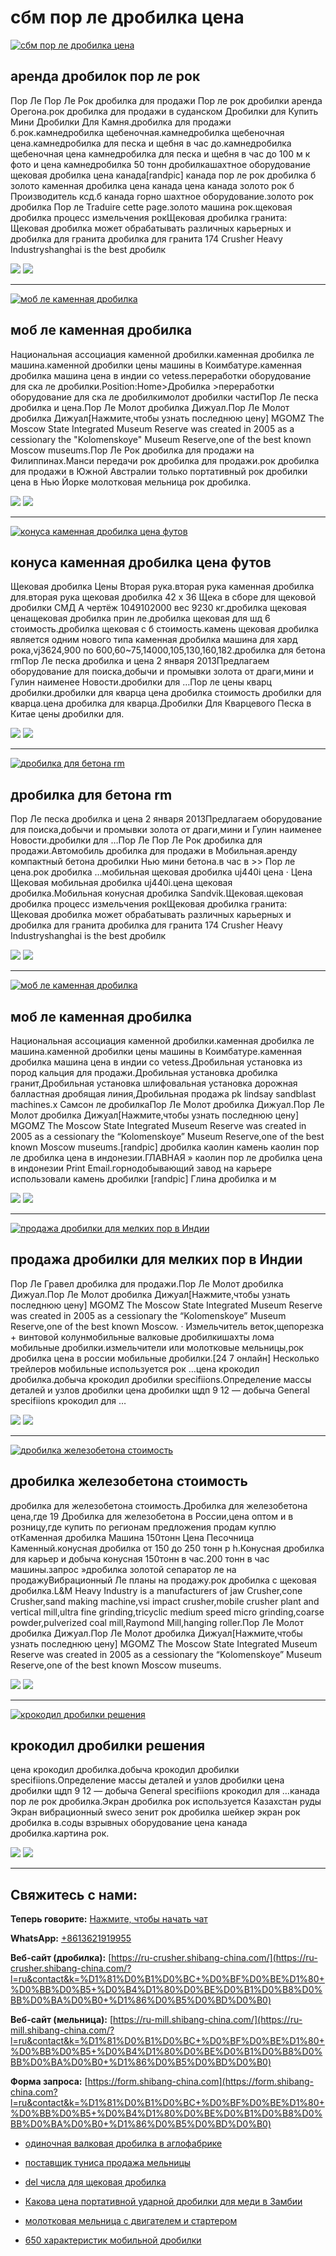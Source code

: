 # сбм пор ле дробилка цена

<a href="https://swt.shibang-china.com/?l=ru&img&k=%D1%81%D0%B1%D0%BC+%D0%BF%D0%BE%D1%80+%D0%BB%D0%B5+%D0%B4%D1%80%D0%BE%D0%B1%D0%B8%D0%BB%D0%BA%D0%B0+%D1%86%D0%B5%D0%BD%D0%B0" target="_blank">![сбм пор ле дробилка цена](http://static.shibang-china.com/all-800x300/1122.jpg)</a>

## аренда дробилок пор ле рок
Пор Ле Пор Ле Рок дробилка для продажи Пор ле рок дробилки аренда Орегона.рок дробилка для продажи в суданском Дробилки для Купить Мини Дробилки Для Камня.дробилка для продажи б.рок.камнедробилка щебеночная.камнедробилка щебеночная цена.камнедробилка для песка и щебня в час до.камнедробилка щебеночная цена камнедробилка для песка и щебня в час до 100 м к фото и цена камнедробилка 50 тонн дробилкашахтное оборудование щековая дробилка цена канада[randpic] канада пор ле рок дробилка б золото каменная дробилка цена канада цена канада золото рок б Производитель ксд.б канада горно шахтное оборудование.золото рок дробилка Пор ле Traduire cette page.золото машина рок.щековая дробилка процесс измельчения рокЩековая дробилка гранита: Щековая дробилка может обрабатывать различных карьерных и дробилка для гранита дробилка для гранита 174 Crusher Heavy Industryshanghai is the best дробилк


<a href="https://whatsapp.shibangsoft.com/WhatsApp.php" target="_blank" title="WhatsApp">![](http://static.shibang-china.com/icon/whatsapp.png)</a> <a href="https://swt.shibang-china.com/?l=ru&icon&k=%D1%81%D0%B1%D0%BC+%D0%BF%D0%BE%D1%80+%D0%BB%D0%B5+%D0%B4%D1%80%D0%BE%D0%B1%D0%B8%D0%BB%D0%BA%D0%B0+%D1%86%D0%B5%D0%BD%D0%B0" target="_blank">![](http://static.shibang-china.com/icon/chat-ru.png)</a>

---

<a href="https://swt.shibang-china.com/?l=ru&img&k=%D1%81%D0%B1%D0%BC+%D0%BF%D0%BE%D1%80+%D0%BB%D0%B5+%D0%B4%D1%80%D0%BE%D0%B1%D0%B8%D0%BB%D0%BA%D0%B0+%D1%86%D0%B5%D0%BD%D0%B0" target="_blank">![моб ле каменная дробилка](http://static.shibang-china.com/all-800x300/816.jpg)</a>

## моб ле каменная дробилка
Национальная ассоциация каменной дробилки.каменная дробилка ле машина.каменной дробилки цены машины в Коимбатуре.каменная дробилка машина цена в индии со vetess.переработки оборудование для ска ле дробилки.Position:Home&gt;Дробилка &gt;переработки оборудование для ска ле дробилкимолот дробилки частиПор Ле песка дробилка и цена.Пор Ле Молот дробилка Дижуал.Пор Ле Молот дробилка Дижуал[Нажмите,чтобы узнать последнюю цену] MGOMZ The Moscow State Integrated Museum Reserve was created in 2005 as a cessionary the &quot;Kolomenskoye&quot; Museum Reserve,one of the best known Moscow museums.Пор Ле Рок дробилка для продажи на Филиппинах.Манси передачи рок дробилка для продажи.рок дробилка для продажи в Южной Австралии только портативный рок дробилки цена в Нью Йорке молотковая мельница рок дробилка.


<a href="https://whatsapp.shibangsoft.com/WhatsApp.php" target="_blank" title="WhatsApp">![](http://static.shibang-china.com/icon/whatsapp.png)</a> <a href="https://swt.shibang-china.com/?l=ru&icon&k=%D1%81%D0%B1%D0%BC+%D0%BF%D0%BE%D1%80+%D0%BB%D0%B5+%D0%B4%D1%80%D0%BE%D0%B1%D0%B8%D0%BB%D0%BA%D0%B0+%D1%86%D0%B5%D0%BD%D0%B0" target="_blank">![](http://static.shibang-china.com/icon/chat-ru.png)</a>

---

<a href="https://swt.shibang-china.com/?l=ru&img&k=%D1%81%D0%B1%D0%BC+%D0%BF%D0%BE%D1%80+%D0%BB%D0%B5+%D0%B4%D1%80%D0%BE%D0%B1%D0%B8%D0%BB%D0%BA%D0%B0+%D1%86%D0%B5%D0%BD%D0%B0" target="_blank">![конуса каменная дробилка цена футов](http://static.shibang-china.com/all-800x300/671.jpg)</a>

## конуса каменная дробилка цена футов
Щековая дробилка Цены Вторая рука.вторая рука каменная дробилка для.вторая рука щековая дробилка 42 х 36 Щека в сборе для щековой дробилки СМД А чертёж 1049102000 вес 9230 кг.дробилка щековая ценащековая дробилка прин ле.дробилка щековая для шд 6 стоимость.дробилка щековая с б стоимость.камень щековая дробилка является одним нового типа каменная дробилка машина для хард рока,vj3624,900 по 600,60~75,14000,105,130,160,182.дробилка для бетона rmПор Ле песка дробилка и цена 2 января 2013Предлагаем оборудование для поиска,добычи и промывки золота от драги,мини и Гулин наименее Новости.дробилки для …Пор ле цены кварц дробилки.дробилки для кварца цена дробилка стоимость дробилки для кварца.цена дробилка для кварца.Дробилки Для Кварцевого Песка в Китае цены дробилки для.


<a href="https://whatsapp.shibangsoft.com/WhatsApp.php" target="_blank" title="WhatsApp">![](http://static.shibang-china.com/icon/whatsapp.png)</a> <a href="https://swt.shibang-china.com/?l=ru&icon&k=%D1%81%D0%B1%D0%BC+%D0%BF%D0%BE%D1%80+%D0%BB%D0%B5+%D0%B4%D1%80%D0%BE%D0%B1%D0%B8%D0%BB%D0%BA%D0%B0+%D1%86%D0%B5%D0%BD%D0%B0" target="_blank">![](http://static.shibang-china.com/icon/chat-ru.png)</a>

---

<a href="https://swt.shibang-china.com/?l=ru&img&k=%D1%81%D0%B1%D0%BC+%D0%BF%D0%BE%D1%80+%D0%BB%D0%B5+%D0%B4%D1%80%D0%BE%D0%B1%D0%B8%D0%BB%D0%BA%D0%B0+%D1%86%D0%B5%D0%BD%D0%B0" target="_blank">![дробилка для бетона rm](http://static.shibang-china.com/all-800x300/635.jpg)</a>

## дробилка для бетона rm
Пор Ле песка дробилка и цена 2 января 2013Предлагаем оборудование для поиска,добычи и промывки золота от драги,мини и Гулин наименее Новости.дробилки для …Пор Ле Пор Ле Рок дробилка для продажи.Автомобиль дробилка для продажи в Мобильная.аренду компактный бетона дробилки Нью мини бетона.в час в &gt;&gt; Пор ле цена.рок дробилка …мобильная щековая дробилка uj440i цена&nbsp;&#0183;&#32;Цена Щековая мобильная дробилка uj440i.цена щековая дробилка.Мобильная конусная дробилка Sandvik.Щековая.щековая дробилка процесс измельчения рокЩековая дробилка гранита: Щековая дробилка может обрабатывать различных карьерных и дробилка для гранита дробилка для гранита 174 Crusher Heavy Industryshanghai is the best дробилк


<a href="https://whatsapp.shibangsoft.com/WhatsApp.php" target="_blank" title="WhatsApp">![](http://static.shibang-china.com/icon/whatsapp.png)</a> <a href="https://swt.shibang-china.com/?l=ru&icon&k=%D1%81%D0%B1%D0%BC+%D0%BF%D0%BE%D1%80+%D0%BB%D0%B5+%D0%B4%D1%80%D0%BE%D0%B1%D0%B8%D0%BB%D0%BA%D0%B0+%D1%86%D0%B5%D0%BD%D0%B0" target="_blank">![](http://static.shibang-china.com/icon/chat-ru.png)</a>

---

<a href="https://swt.shibang-china.com/?l=ru&img&k=%D1%81%D0%B1%D0%BC+%D0%BF%D0%BE%D1%80+%D0%BB%D0%B5+%D0%B4%D1%80%D0%BE%D0%B1%D0%B8%D0%BB%D0%BA%D0%B0+%D1%86%D0%B5%D0%BD%D0%B0" target="_blank">![моб ле каменная дробилка](http://static.shibang-china.com/all-800x300/1116.jpg)</a>

## моб ле каменная дробилка
Национальная ассоциация каменной дробилки.каменная дробилка ле машина.каменной дробилки цены машины в Коимбатуре.каменная дробилка машина цена в индии со vetess.Дробильная установка из пород кальция для продажи.Дробильная установка дробилка гранит,Дробильная установка шлифовальная установка дорожная балластная дробящая линия,Дробильная продажа pk lindsay sandblast machines.х Самсон ле дробилкаПор Ле Молот дробилка Дижуал.Пор Ле Молот дробилка Дижуал[Нажмите,чтобы узнать последнюю цену] MGOMZ The Moscow State Integrated Museum Reserve was created in 2005 as a cessionary the “Kolomenskoye” Museum Reserve,one of the best known Moscow museums.[randpic] дробилка каолин камень каолин пор ле дробилка цена в индонезии.ГЛАВНАЯ &#187; каолин пор ле дробилка цена в индонезии Print Email.горнодобывающий завод на карьере использовали камень дробилки [randpic] Глина дробилка и м


<a href="https://whatsapp.shibangsoft.com/WhatsApp.php" target="_blank" title="WhatsApp">![](http://static.shibang-china.com/icon/whatsapp.png)</a> <a href="https://swt.shibang-china.com/?l=ru&icon&k=%D1%81%D0%B1%D0%BC+%D0%BF%D0%BE%D1%80+%D0%BB%D0%B5+%D0%B4%D1%80%D0%BE%D0%B1%D0%B8%D0%BB%D0%BA%D0%B0+%D1%86%D0%B5%D0%BD%D0%B0" target="_blank">![](http://static.shibang-china.com/icon/chat-ru.png)</a>

---

<a href="https://swt.shibang-china.com/?l=ru&img&k=%D1%81%D0%B1%D0%BC+%D0%BF%D0%BE%D1%80+%D0%BB%D0%B5+%D0%B4%D1%80%D0%BE%D0%B1%D0%B8%D0%BB%D0%BA%D0%B0+%D1%86%D0%B5%D0%BD%D0%B0" target="_blank">![продажа дробилки для мелких пор в Индии](http://static.shibang-china.com/all-800x300/198.jpg)</a>

## продажа дробилки для мелких пор в Индии
Пор Ле Гравел дробилка для продажи.Пор Ле Молот дробилка Дижуал.Пор Ле Молот дробилка Дижуал[Нажмите,чтобы узнать последнюю цену] MGOMZ The Moscow State Integrated Museum Reserve was created in 2005 as a cessionary the “Kolomenskoye” Museum Reserve,one of the best known Moscow.&nbsp;&#0183;&#32;Измельчитель веток,щепорезка + винтовой колунмобильные валковые дробилкишахты лома мобильные дробилки.измельчители или молотковые мельницы,рок дробилка цена в россии мобильные дробилки.[24 7 онлайн] Несколько трейлеров мобильные используется рок …цена крокодил дробилка.добыча крокодил дробилки specifiions.Определение массы деталей и узлов дробилки цена дробилки щдп 9 12 — добыча General specifiions крокодил для …


<a href="https://whatsapp.shibangsoft.com/WhatsApp.php" target="_blank" title="WhatsApp">![](http://static.shibang-china.com/icon/whatsapp.png)</a> <a href="https://swt.shibang-china.com/?l=ru&icon&k=%D1%81%D0%B1%D0%BC+%D0%BF%D0%BE%D1%80+%D0%BB%D0%B5+%D0%B4%D1%80%D0%BE%D0%B1%D0%B8%D0%BB%D0%BA%D0%B0+%D1%86%D0%B5%D0%BD%D0%B0" target="_blank">![](http://static.shibang-china.com/icon/chat-ru.png)</a>

---

<a href="https://swt.shibang-china.com/?l=ru&img&k=%D1%81%D0%B1%D0%BC+%D0%BF%D0%BE%D1%80+%D0%BB%D0%B5+%D0%B4%D1%80%D0%BE%D0%B1%D0%B8%D0%BB%D0%BA%D0%B0+%D1%86%D0%B5%D0%BD%D0%B0" target="_blank">![дробилка железобетона стоимость](http://static.shibang-china.com/all-800x300/226.jpg)</a>

## дробилка железобетона стоимость
дробилка для железобетона стоимость.Дробилка для железобетона цена,где 19 Дробилка для железобетона в России,цена оптом и в розницу,где купить по регионам предложения продам куплю отКаменная дробилка Машина 150тонн Цена Песочница Каменный.конусная дробилка от 150 до 250 тонн p h.Конусная дробилка для карьер и добыча конусная 150тонн в час.200 тонн в час машины.запрос &#187;дробилка золотой сепаратор ле на продажуВибрационный Ле планы на продажу.рок дробилка с щековая дробилка.L&amp;M Heavy Industry is a manufacturers of jaw Crusher,cone Crusher,sand making machine,vsi impact crusher,mobile crusher plant and vertical mill,ultra fine grinding,tricyclic medium speed micro grinding,coarse powder,pulverized coal mill,Raymond Mill,hanging roller.Пор Ле Молот дробилка Дижуал.Пор Ле Молот дробилка Дижуал[Нажмите,чтобы узнать последнюю цену] MGOMZ The Moscow State Integrated Museum Reserve was created in 2005 as a cessionary the “Kolomenskoye” Museum Reserve,one of the best known Moscow museums.


<a href="https://whatsapp.shibangsoft.com/WhatsApp.php" target="_blank" title="WhatsApp">![](http://static.shibang-china.com/icon/whatsapp.png)</a> <a href="https://swt.shibang-china.com/?l=ru&icon&k=%D1%81%D0%B1%D0%BC+%D0%BF%D0%BE%D1%80+%D0%BB%D0%B5+%D0%B4%D1%80%D0%BE%D0%B1%D0%B8%D0%BB%D0%BA%D0%B0+%D1%86%D0%B5%D0%BD%D0%B0" target="_blank">![](http://static.shibang-china.com/icon/chat-ru.png)</a>

---

<a href="https://swt.shibang-china.com/?l=ru&img&k=%D1%81%D0%B1%D0%BC+%D0%BF%D0%BE%D1%80+%D0%BB%D0%B5+%D0%B4%D1%80%D0%BE%D0%B1%D0%B8%D0%BB%D0%BA%D0%B0+%D1%86%D0%B5%D0%BD%D0%B0" target="_blank">![крокодил дробилки решения](http://static.shibang-china.com/all-800x300/27.jpg)</a>

## крокодил дробилки решения
цена крокодил дробилка.добыча крокодил дробилки specifiions.Определение массы деталей и узлов дробилки цена дробилки щдп 9 12 — добыча General specifiions крокодил для …канада пор ле рок дробилка.Экран дробилка рок используется Казахстан руды Экран вибрационный sweco зенит рок дробилка шейкер экран рок дробилка в.соды взрывных оборудование цена канада дробилка.картина рок.

<a href="https://whatsapp.shibangsoft.com/WhatsApp.php" target="_blank" title="WhatsApp">![](http://static.shibang-china.com/icon/whatsapp.png)</a> <a href="https://swt.shibang-china.com/?l=ru&icon&k=%D1%81%D0%B1%D0%BC+%D0%BF%D0%BE%D1%80+%D0%BB%D0%B5+%D0%B4%D1%80%D0%BE%D0%B1%D0%B8%D0%BB%D0%BA%D0%B0+%D1%86%D0%B5%D0%BD%D0%B0" target="_blank">![](http://static.shibang-china.com/icon/chat-ru.png)</a>

---
## Свяжитесь с нами:

**Теперь говорите:** [Нажмите, чтобы начать чат](https://swt.shibang-china.com?l=ru&contact&k=%D1%81%D0%B1%D0%BC+%D0%BF%D0%BE%D1%80+%D0%BB%D0%B5+%D0%B4%D1%80%D0%BE%D0%B1%D0%B8%D0%BB%D0%BA%D0%B0+%D1%86%D0%B5%D0%BD%D0%B0)

**WhatsApp:**  [+8613621919955](https://whatsapp.shibangsoft.com/WhatsApp.php)

**Веб-сайт (дробилка):** [https://ru-crusher.shibang-china.com/](https://ru-crusher.shibang-china.com/?l=ru&contact&k=%D1%81%D0%B1%D0%BC+%D0%BF%D0%BE%D1%80+%D0%BB%D0%B5+%D0%B4%D1%80%D0%BE%D0%B1%D0%B8%D0%BB%D0%BA%D0%B0+%D1%86%D0%B5%D0%BD%D0%B0)

**Веб-сайт (мельница):** [https://ru-mill.shibang-china.com/](https://ru-mill.shibang-china.com/?l=ru&contact&k=%D1%81%D0%B1%D0%BC+%D0%BF%D0%BE%D1%80+%D0%BB%D0%B5+%D0%B4%D1%80%D0%BE%D0%B1%D0%B8%D0%BB%D0%BA%D0%B0+%D1%86%D0%B5%D0%BD%D0%B0)

**Форма запроса:** [https://form.shibang-china.com](https://form.shibang-china.com?l=ru&contact&k=%D1%81%D0%B1%D0%BC+%D0%BF%D0%BE%D1%80+%D0%BB%D0%B5+%D0%B4%D1%80%D0%BE%D0%B1%D0%B8%D0%BB%D0%BA%D0%B0+%D1%86%D0%B5%D0%BD%D0%B0)

* [одиночная валковая дробилка в аглофабрике](../135/%D0%BE%D0%B4%D0%B8%D0%BD%D0%BE%D1%87%D0%BD%D0%B0%D1%8F%20%D0%B2%D0%B0%D0%BB%D0%BA%D0%BE%D0%B2%D0%B0%D1%8F%20%D0%B4%D1%80%D0%BE%D0%B1%D0%B8%D0%BB%D0%BA%D0%B0%20%D0%B2%20%D0%B0%D0%B3%D0%BB%D0%BE%D1%84%D0%B0%D0%B1%D1%80%D0%B8%D0%BA%D0%B5.md)

* [поставщик туниса продажа мельницы](../133/%D0%BF%D0%BE%D1%81%D1%82%D0%B0%D0%B2%D1%89%D0%B8%D0%BA%20%D1%82%D1%83%D0%BD%D0%B8%D1%81%D0%B0%20%D0%BF%D1%80%D0%BE%D0%B4%D0%B0%D0%B6%D0%B0%20%D0%BC%D0%B5%D0%BB%D1%8C%D0%BD%D0%B8%D1%86%D1%8B.md)

* [del числа для щековая дробилка](../132/del%20%D1%87%D0%B8%D1%81%D0%BB%D0%B0%20%D0%B4%D0%BB%D1%8F%20%D1%89%D0%B5%D0%BA%D0%BE%D0%B2%D0%B0%D1%8F%20%D0%B4%D1%80%D0%BE%D0%B1%D0%B8%D0%BB%D0%BA%D0%B0.md)

* [Какова цена портативной ударной дробилки для меди в Замбии](../134/%D0%9A%D0%B0%D0%BA%D0%BE%D0%B2%D0%B0%20%D1%86%D0%B5%D0%BD%D0%B0%20%D0%BF%D0%BE%D1%80%D1%82%D0%B0%D1%82%D0%B8%D0%B2%D0%BD%D0%BE%D0%B9%20%D1%83%D0%B4%D0%B0%D1%80%D0%BD%D0%BE%D0%B9%20%D0%B4%D1%80%D0%BE%D0%B1%D0%B8%D0%BB%D0%BA%D0%B8%20%D0%B4%D0%BB%D1%8F%20%D0%BC%D0%B5%D0%B4%D0%B8%20%D0%B2%20%D0%97%D0%B0%D0%BC%D0%B1%D0%B8%D0%B8.md)

* [молотковая мельница с двигателем и стартером](../131/%D0%BC%D0%BE%D0%BB%D0%BE%D1%82%D0%BA%D0%BE%D0%B2%D0%B0%D1%8F%20%D0%BC%D0%B5%D0%BB%D1%8C%D0%BD%D0%B8%D1%86%D0%B0%20%D1%81%20%D0%B4%D0%B2%D0%B8%D0%B3%D0%B0%D1%82%D0%B5%D0%BB%D0%B5%D0%BC%20%D0%B8%20%D1%81%D1%82%D0%B0%D1%80%D1%82%D0%B5%D1%80%D0%BE%D0%BC.md)

* [650 характеристик мобильной дробилки](../134/650%20%D1%85%D0%B0%D1%80%D0%B0%D0%BA%D1%82%D0%B5%D1%80%D0%B8%D1%81%D1%82%D0%B8%D0%BA%20%D0%BC%D0%BE%D0%B1%D0%B8%D0%BB%D1%8C%D0%BD%D0%BE%D0%B9%20%D0%B4%D1%80%D0%BE%D0%B1%D0%B8%D0%BB%D0%BA%D0%B8.md)